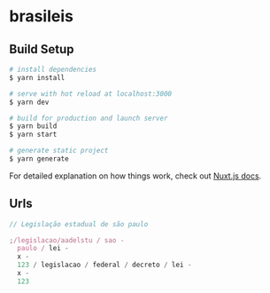 # brasileis

## Build Setup

```bash
# install dependencies
$ yarn install

# serve with hot reload at localhost:3000
$ yarn dev

# build for production and launch server
$ yarn build
$ yarn start

# generate static project
$ yarn generate
```

For detailed explanation on how things work, check out [Nuxt.js docs](https://nuxtjs.org).

## Urls

```javascript
// Legislação estadual de são paulo

;/legislacao/aadelstu / sao -
  paulo / lei -
  x -
  123 / legislacao / federal / decreto / lei -
  x -
  123
```
